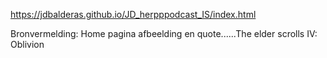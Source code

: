https://jdbalderas.github.io/JD_herpppodcast_IS/index.html

Bronvermelding:
Home pagina afbeelding en quote......The elder scrolls IV: Oblivion
